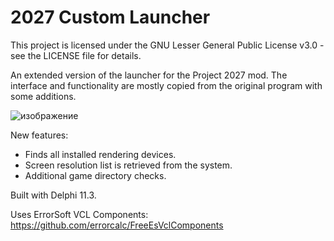 # 2027 Custom Launcher

This project is licensed under the GNU Lesser General Public License v3.0 - see the LICENSE file for details.

An extended version of the launcher for the Project 2027 mod. The interface and functionality are mostly copied from the original program with some additions.

![изображение](https://github.com/user-attachments/assets/d3b381f6-ce3f-4d12-b580-b41dcad5de55)


New features:
* Finds all installed rendering devices.
* Screen resolution list is retrieved from the system.
* Additional game directory checks.


Built with Delphi 11.3.

Uses ErrorSoft VCL Components: https://github.com/errorcalc/FreeEsVclComponents
